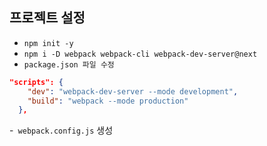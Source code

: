 ## 프로젝트 설정
- `npm init -y`
- `npm i -D webpack webpack-cli webpack-dev-server@next`
- `package.json 파일 수정`

```json
"scripts": {
    "dev": "webpack-dev-server --mode development",
    "build": "webpack --mode production"
  },
```

-` webpack.config.js` 생성
